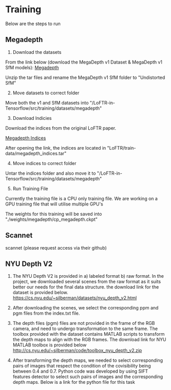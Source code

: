 # Training

Below are the steps to run 


## Megadepth



1. Download the datasets

  From the link below (download the MegaDepth v1 Dataset & MegaDepth v1 SfM models):
  [Megadepth](https://www.cs.cornell.edu/projects/megadepth/ "Megadepth") 

  Unzip the tar files and rename the MegaDepth v1 SfM folder to "Undistorted SfM"

2. Move datasets to correct folder

  Move both the v1 and SfM datasets into 
  "/LoFTR-in-Tensorflow/src/training/datasets/megadepth"

3. Download Indicies

  Download the indices from the original LoFTR paper. 

  [Megadepth Indices](https://drive.google.com/drive/folders/1DOcOPZb3-5cWxLqn256AhwUVjBPifhuf?usp=sharing "Megadepth Indices")

  After opening the link, the indices are located in "LoFTR/train-data/megadepth_indices.tar"

4. Move indices to correct folder

  Untar the indices folder and also move it to 
  "/LoFTR-in-Tensorflow/src/training/datasets/megadepth"


5. Run Training File

Currently the training file is a CPU only training file. We are working on a GPU training file that will utilise multiple GPU's

The weights for this training will be saved into "./weights/megadepth/cp_megadepth.ckpt"


## Scannet

scannet (please request access via their github)



## NYU Depth V2

1. The NYU Depth V2 is provided in a) labeled format b) raw format. In the project, we downloaded several scenes from the raw format as it suits better our needs for the final data structure. the download link for the dataset is provided below.
https://cs.nyu.edu/~silberman/datasets/nyu_depth_v2.html

2. After downloading the scenes, we select the corresponding ppm and pgm files from the index.txt file.

3. The depth files (pgm) files are not provided in the frame of the RGB camera, and need to undergo transformation to the same frame. The toolbox provided with the dataset contains MATLAB scripts to transform the depth maps to align with the RGB frames. The download link for NYU MATLAB toolbox is provided below
http://cs.nyu.edu/~silberman/code/toolbox_nyu_depth_v2.zip

4. After transforming the depth maps, we needed to select corresponding pairs of images that respect the condition of the covisibility being between 0.4 and 0.7. Python code was developed by using SIFT features detector to select such pairs of images and the corresponding depth maps. Below is a link for the python file for this task







